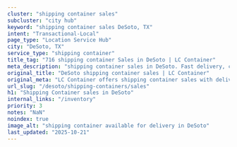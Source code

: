 ```yaml
---
cluster: "shipping container sales"
subcluster: "city hub"
keyword: "shipping container sales DeSoto, TX"
intent: "Transactional-Local"
page_type: "Location Service Hub"
city: "DeSoto, TX"
service_type: "shipping container"
title_tag: "716 shipping container Sales in DeSoto | LC Container"
meta_description: "shipping container sales in DeSoto. Fast delivery, competitive pricing. Serving shipping containers area. Quote ID: ELW. Call (214) 524-4168 for your free quote today."
original_title: "DeSoto shipping container sales | LC Container"
original_meta: "LC Container offers shipping container sales with delivery in DeSoto, TX. Local. Fast quotes. Since 2003."
url_slug: "/desoto/shipping-containers/sales"
h1: "Shipping Container sales in DeSoto"
internal_links: "/inventory"
priority: 3
notes: "NaN"
noindex: true
image_alt: "shipping container available for delivery in DeSoto"
last_updated: "2025-10-21"
---
```


<!-- TODO: Add unique city/inventory copy, images, and internal links here. -->
